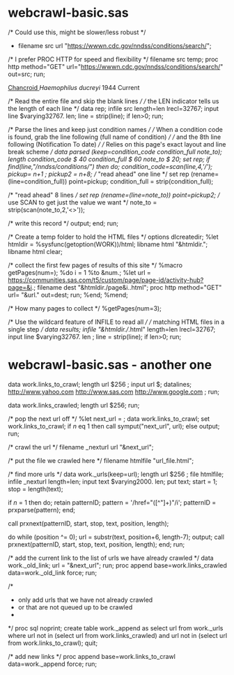 # webcrawl-basic.sas

/* Could use this, might be slower/less robust */
* filename src url "https://wwwn.cdc.gov/nndss/conditions/search/";
 
/* I prefer PROC HTTP for speed and flexibility */
filename src temp;
proc http
 method="GET"
 url="https://wwwn.cdc.gov/nndss/conditions/search/"
 out=src;
run;

<tr >
	<td style="text-align:left;vertical-align:middle;">
    	<a href="/nndss/conditions/chancroid/">
		Chancroid
		</a>
	</td>
	<td class="tablet-hidden"></td>
	<td class="tablet-hidden"></td>
	<td class="tablet-hidden"><i>Haemophilus ducreyi</i></td>
	<td  >1944 </td>
	<td  > Current</td>
</tr>

/* Read the entire file and skip the blank lines */
/* the LEN indicator tells us the length of each line */
data rep;
infile src length=len lrecl=32767;
input line $varying32767. len;
 line = strip(line);
 if len>0;
run;
 
/* Parse the lines and keep just condition names */
/* When a condition code is found, grab the line following (full name of condition) */
/* and the 8th line following (Notification To date)                                */
/* Relies on this page's exact layout and line break scheme */
data parsed (keep=condition_code condition_full note_to);
 length condition_code $ 40 condition_full $ 60 note_to $ 20;
 set rep;
 if find(line,"/nndss/conditions/") then do;
   condition_code=scan(line,4,'/');
   pickup= _n_+1 ;
   pickup2 = _n_+8;
   /* "read ahead" one line */
   set rep (rename=(line=condition_full)) point=pickup;
   condition_full = strip(condition_full);
 
   /* "read ahead" 8 lines */
   set rep (rename=(line=note_to)) point=pickup2;
   /* use SCAN to get just the value we want */
   note_to = strip(scan(note_to,2,'<>'));
 
   /* write this record */
   output;
  end;
run;

/* Create a temp folder to hold the HTML files */
options dlcreatedir;
%let htmldir = %sysfunc(getoption(WORK))/html;
libname html "&htmldir.";
libname html clear;
 
/* collect the first few pages of results of this site */
%macro getPages(num=);
 %do i = 1 %to &num.;
   %let url = https://communities.sas.com/t5/custom/page/page-id/activity-hub?page=&i.;
   filename dest "&htmldir./page&i..html";
   proc http 
      method="GET"
	  url= "&url."
	  out=dest;
   run;
 %end;
%mend;
 
/* How many pages to collect */
%getPages(num=3);
 
/* Use the wildcard feature of INFILE to read all */
/* matching HTML files in a single step */
data results;
 infile "&htmldir./*.html" length=len lrecl=32767;
 input line $varying32767. len ;
 line = strip(line);
 if len>0;
run;



# webcrawl-basic.sas - another one
data work.links_to_crawl;
 length url $256 ;
 input url $;
 datalines;
http://www.yahoo.com
http://www.sas.com
http://www.google.com
;
run;

 data work.links_crawled;
 length url $256;
 run;

/* pop the next url off */
 %let next_url = ;
 data work.links_to_crawl;
 set work.links_to_crawl;
 if _n_ eq 1 then call symput("next_url", url);
 else output;
 run;

/* crawl the url */
 filename _nexturl url "&next_url";

/* put the file we crawled here */
 filename htmlfile "url_file.html";
 
 /* find more urls */
 data work._urls(keep=url);
 length url $256 ;
 file htmlfile;
 infile _nexturl length=len;
 input text $varying2000. len;
 put text;
 start = 1;
 stop = length(text);
 
 if _n_ = 1 then do;
 retain patternID;
 pattern = '/href="([^"]+)"/i';
 patternID = prxparse(pattern);
 end;
 
 call prxnext(patternID, start, stop, text, position, length);

 do while (position ^= 0);
 url = substr(text, position+6, length-7);
 output;
 call prxnext(patternID, start, stop, text, position, length);
 end;
run;

 /* add the current link to the list of urls we have already crawled */
 data work._old_link;
 url = "&next_url";
 run;
 proc append base=work.links_crawled data=work._old_link force;
 run;
 
 /*
* only add urls that we have not already crawled
* or that are not queued up to be crawled
*
*/
 proc sql noprint;
 create table work._append as
 select url
 from work._urls
 where url not in (select url from work.links_crawled)
 and url not in (select url from work.links_to_crawl);
 quit;

 /* add new links */
 proc append base=work.links_to_crawl data=work._append force;
 run;


